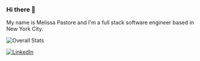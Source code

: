 ### Hi there 👋

My name is Melissa Pastore and I'm a full stack software engineer based in New York City. 

![Overall Stats](https://github-readme-stats.vercel.app/api?username=melissapastore&count_private=true&show_icons=true&hide=contribs)

<a  href="https://www.linkedin.com/in/melissalpastore/" target="_blank" rel="noopener noreferrer">![LinkedIn](https://img.shields.io/badge/LinkedIn-0077B5?style=for-the-badge&logo=linkedin&logoColor=white)</a>


<!--
**MelissaPastore/MelissaPastore** is a ✨ _special_ ✨ repository because its `README.md` (this file) appears on your GitHub profile.

Here are some ideas to get you started:

- 🔭 I’m currently working on ...
- 🌱 I’m currently learning ...
- 👯 I’m looking to collaborate on ...
- 🤔 I’m looking for help with ...
- 💬 Ask me about ...
- 📫 How to reach me: ...
- 😄 Pronouns: ...
- ⚡ Fun fact: ...
-->
